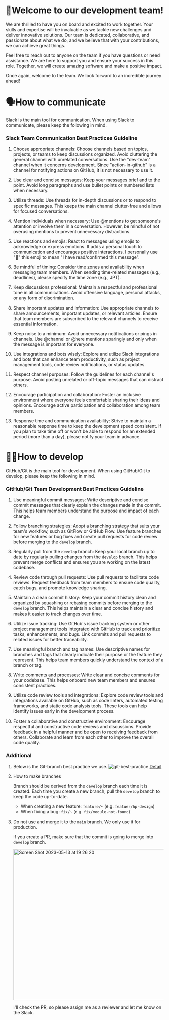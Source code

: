 # 🎉Welcome to our development team!

We are thrilled to have you on board and excited to work together. Your skills and expertise will be invaluable as we tackle new challenges and deliver innovative solutions. Our team is dedicated, collaborative, and passionate about what we do, and we believe that with your contributions, we can achieve great things.

Feel free to reach out to anyone on the team if you have questions or need assistance. We are here to support you and ensure your success in this role. Together, we will create amazing software and make a positive impact.

Once again, welcome to the team. We look forward to an incredible journey ahead!



# 🗣How to communicate

Slack is the main tool for communication. When using Slack to communicate, please keep the following in mind.


### Slack Team Communication Best Practices Guideline

1. Choose appropriate channels: Choose channels based on topics, projects, or teams to keep discussions organized. Avoid cluttering the general channel with unrelated conversations. Use the "dev-team" channel when it concerns development. Since "action-in-github" is a channel for notifying actions on GitHub, it is not necessary to use it.
    
2. Use clear and concise messages: Keep your messages brief and to the point. Avoid long paragraphs and use bullet points or numbered lists when necessary.
    
3. Utilize threads: Use threads for in-depth discussions or to respond to specific messages. This keeps the main channel clutter-free and allows for focused conversations.
    
4. Mention individuals when necessary: Use @mentions to get someone's attention or involve them in a conversation. However, be mindful of not overusing mentions to prevent unnecessary distractions.
    
5. Use reactions and emojis: React to messages using emojis to acknowledge or express emotions. It adds a personal touch to communication and encourages positive interactions. I personally use "👀" this emoji to mean "I have read/confirmed this message".
    
6. Be mindful of timing: Consider time zones and availability when messaging team members. When sending time-related messages (e.g., deadlines), please specify the time zone (e.g., JPT). 
    
7. Keep discussions professional: Maintain a respectful and professional tone in all communications. Avoid offensive language, personal attacks, or any form of discrimination.
    
8. Share important updates and information: Use appropriate channels to share announcements, important updates, or relevant articles. Ensure that team members are subscribed to the relevant channels to receive essential information.
    
9. Keep noise to a minimum: Avoid unnecessary notifications or pings in channels. Use @channel or @here mentions sparingly and only when the message is important for everyone.
    
10. Use integrations and bots wisely: Explore and utilize Slack integrations and bots that can enhance team productivity, such as project management tools, code review notifications, or status updates.
    
11. Respect channel purposes: Follow the guidelines for each channel's purpose. Avoid posting unrelated or off-topic messages that can distract others.
    
12. Encourage participation and collaboration: Foster an inclusive environment where everyone feels comfortable sharing their ideas and opinions. Encourage active participation and collaboration among team members.

13. Response time and communication availability: Strive to maintain a reasonable response time to keep the development speed consistent. If you plan to take time off or won't be able to respond for an extended period (more than a day), please notify your team in advance. 



# 🧑‍💻How to develop

GitHub/Git is the main tool for development. When using GitHub/Git to develop, please keep the following in mind.


### GitHub/Git Team Development Best Practices Guideline

1. Use meaningful commit messages: Write descriptive and concise commit messages that clearly explain the changes made in the commit. This helps team members understand the purpose and impact of each change.
    
2. Follow branching strategies: Adopt a branching strategy that suits your team's workflow, such as GitFlow or GitHub Flow. Use feature branches for new features or bug fixes and create pull requests for code review before merging to the `develop` branch.
    
3. Regularly pull from the `develop` branch: Keep your local branch up to date by regularly pulling changes from the `develop` branch. This helps prevent merge conflicts and ensures you are working on the latest codebase.
    
4. Review code through pull requests: Use pull requests to facilitate code reviews. Request feedback from team members to ensure code quality, catch bugs, and promote knowledge sharing.
    
5. Maintain a clean commit history: Keep your commit history clean and organized by squashing or rebasing commits before merging to the `develop` branch. This helps maintain a clear and concise history and makes it easier to track changes over time.
    
6. Utilize issue tracking: Use GitHub's issue tracking system or other project management tools integrated with GitHub to track and prioritize tasks, enhancements, and bugs. Link commits and pull requests to related issues for better traceability.
    
7. Use meaningful branch and tag names: Use descriptive names for branches and tags that clearly indicate their purpose or the feature they represent. This helps team members quickly understand the context of a branch or tag.
    
8. Write comments and processes: Write clear and concise comments for your codebase. This helps onboard new team members and ensures consistent practices.
    
9. Utilize code review tools and integrations: Explore code review tools and integrations available on GitHub, such as code linters, automated testing frameworks, and static code analysis tools. These tools can help identify issues early in the development process.
    
10. Foster a collaborative and constructive environment: Encourage respectful and constructive code reviews and discussions. Provide feedback in a helpful manner and be open to receiving feedback from others. Collaborate and learn from each other to improve the overall code quality.


### Additional

1. Below is the Git-branch best practice we use.
   ![git-best-practice](https://github.com/Succery-dev/Onboarding/assets/54393289/8e14d403-b31a-476c-89d4-10e89dfbb619)
   [Detail](https://nvie.com/posts/a-successful-git-branching-model/)

2. How to make branches

   Branch should be derived from the `develop` branch each time it is created. Each time you create a new branch, pull the `develop` branch to keep the code up-to-date.
   
   * When creating a new feature: `feature/~` (e.g. `featuer/hp-design`)
   * When fixing a bug: `fix/~` (e.g. `fix/module-not-found`)
  
3. Do not use and merge it to the `main` branch. We only use it for production.
   
   If you create a PR, make sure that the commit is going to merge into `develop` branch.
   
   <img width="482" alt="Screen Shot 2023-05-13 at 19 26 20" src="https://github.com/Succery-dev/Onboarding/assets/54393289/c8da5978-fa84-4cbd-a27b-463a236a8e1f">
   
   I'll check the PR, so please assign me as a reviewer and let me know on the Slack.
